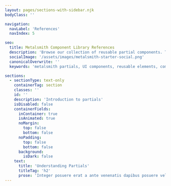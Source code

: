 ```yaml
---
layout: pages/sections-with-sidebar.njk
bodyClass: ''

navigation:
  navLabel: 'References'
  navIndex: 5

seo:
  title: Metalsmith Component Library References
  description: 'Browse our collection of reusable partial components. These building blocks are used within sections to create consistent UI elements across your Metalsmith site.'
  socialImage: '/assets/images/metalsmith-starter-social.png'
  canonicalOverwrite: ''
  keywords: 'metalsmith partials, UI components, reusable elements, component building blocks, static site components'

sections:
  - sectionType: text-only
    containerTag: section
    classes: ''
    id: ''
    description: 'Introduction to partials'
    isDisabled: false
    containerFields:
      inContainer: true
      isAnimated: true
      noMargin:
        top: false
        bottom: false
      noPadding:
        top: false
        bottom: false
      background:
        isDark: false
    text:
      title: 'Understanding Partials'
      titleTag: 'h2'
      prose: 'Integer posuere erat a ante venenatis dapibus posuere velit aliquet.'
---
```

